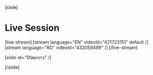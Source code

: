 [slide]
# Live Session

[live-stream]
[stream language="EN" videoId="421723151" default /]
[stream language="RO" videoId="432059499"  /]
[/live-stream]

[slido id="5faavvrx" /]

[/slide]
